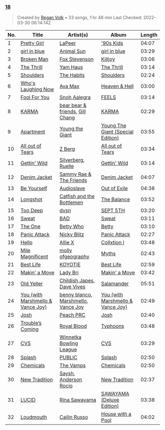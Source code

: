 ### [18](https://open.spotify.com/playlist/7DrLIIvXwjSRTAaQjmZtDC)

> 
> Created by [Regan Volk](https://open.spotify.com/user/1260042972) • 33 songs, 1 hr 48 min
> Last Checked: 2022-03-30 06:14:14Z

| No. | Title | Artist(s) | Album | Length |
|---|---|---|---|---|
| 1 | [Pretty Girl](https://open.spotify.com/track/6k7XKEdFxepEpxbwjeOZqI) | [LaPeer](https://open.spotify.com/artist/6rPGKWFVuwuRPPuh1QitHc) | ['90s Kids](https://open.spotify.com/album/5m0Qi0Nb6i8sQSqUu6HL69) | 04:07 |
| 2 | [girl in blue](https://open.spotify.com/track/22UYRu9luKsCbbfkqsldxO) | [Animal Sun](https://open.spotify.com/artist/0OnT3pRDWGcgcz1iYv0OnV) | [girl in blue](https://open.spotify.com/album/5qsnz7S9MunJDE5G43B4dv) | 03:29 |
| 3 | [Broken Man](https://open.spotify.com/track/23819loyFZy90ggmhIMOfu) | [Fox Stevenson](https://open.spotify.com/artist/2BQWHuvxG4kMYnfghdaCIy) | [Killjoy](https://open.spotify.com/album/3QqchF6lxDCfjLBm3zfGsE) | 03:06 |
| 4 | [The Thrill](https://open.spotify.com/track/7y04ujW6SdgOFHtHvqGkBB) | [Yam Haus](https://open.spotify.com/artist/0rSavBIQ6PthnW6brWugNL) | [The Thrill](https://open.spotify.com/album/66IGIu9qtDwY7ckoyULoG4) | 03:14 |
| 5 | [Shoulders](https://open.spotify.com/track/6hALv5Ua1RfsokGdKQr9PQ) | [The Habits](https://open.spotify.com/artist/3VOUkWhEvUnVqrfca3jlXP) | [Shoulders](https://open.spotify.com/album/1EuXVDuREzSLtiqhbJOKDe) | 02:24 |
| 6 | [Who's Laughing Now](https://open.spotify.com/track/1Pmp486RrLRkaEkE3HFHXP) | [Ava Max](https://open.spotify.com/artist/4npEfmQ6YuiwW1GpUmaq3F) | [Heaven & Hell](https://open.spotify.com/album/26c7MmQ4w8EAvVLb4jilaM) | 03:00 |
| 7 | [Fool For You](https://open.spotify.com/track/3pEGNvJWWAfDSuUrQjEpEV) | [Snoh Aalegra](https://open.spotify.com/artist/1A9o3Ljt67pFZ89YtPPL5X) | [FEELS](https://open.spotify.com/album/7CqQYYERGNSq5xSgTuALLd) | 03:14 |
| 8 | [KARMA](https://open.spotify.com/track/0Hxg817iDRgOgizgY8G0j1) | [bear bear & friends](https://open.spotify.com/artist/03LOHqNsgWbNWqz9Ant9eK), [Gill Chang](https://open.spotify.com/artist/7p24N1hqcZaGRNmaYMCTjx) | [KARMA](https://open.spotify.com/album/4Jr5o5eaXLhVSucvED6QA4) | 02:29 |
| 9 | [Apartment](https://open.spotify.com/track/165lX6DbMhTzqODVZKLmkm) | [Young the Giant](https://open.spotify.com/artist/4j56EQDQu5XnL7R3E9iFJT) | [Young The Giant (Special Edition)](https://open.spotify.com/album/2ww7MYrkExsljnKhcINDse) | 03:55 |
| 10 | [All out of Tears](https://open.spotify.com/track/3msQFdslV1vrWdUiiDoLcH) | [Z Berg](https://open.spotify.com/artist/1kqmfPNXoed2ueFvyMfNP7) | [All out of Tears](https://open.spotify.com/album/2q9CfqniY35S61ceq98CR2) | 03:34 |
| 11 | [Gettin' Wild](https://open.spotify.com/track/11QFFVcrA10sbNgrUM0UtD) | [Silverberg](https://open.spotify.com/artist/3lpVtJYZ57FvUVDzECu4UY), [Ruelle](https://open.spotify.com/artist/5tIkXJTex4JY7cv9mmgAZx) | [Gettin' Wild](https://open.spotify.com/album/0843vKONRYqtul0Ojy1W7e) | 03:14 |
| 12 | [Denim Jacket](https://open.spotify.com/track/1IDnFozF1yTHxw922yLzAz) | [Sammy Rae & The Friends](https://open.spotify.com/artist/3lFDsTyYNPQc8WzJExnQWn) | [Denim Jacket](https://open.spotify.com/album/33ufFjc6fGhA194WiQEX2b) | 04:07 |
| 13 | [Be Yourself](https://open.spotify.com/track/3zwmW1gM4E8FlHXV5nE16u) | [Audioslave](https://open.spotify.com/artist/2ziB7fzrXBoh1HUPS6sVFn) | [Out of Exile](https://open.spotify.com/album/0HQhToIjonHnJRRPN4jeJU) | 04:38 |
| 14 | [Longshot](https://open.spotify.com/track/2VcS3oKcOPkubN9LVzZ96l) | [Catfish and the Bottlemen](https://open.spotify.com/artist/2xaAOVImG2O6lURwqperlD) | [The Balance](https://open.spotify.com/album/0eELSmJrZpzOKfdO80nJ9r) | 03:52 |
| 15 | [Too Deep](https://open.spotify.com/track/3uSSjnDMmoyERaAK9KvpJR) | [dvsn](https://open.spotify.com/artist/7e1ICztHM2Sc4JNLxeMXYl) | [SEPT 5TH](https://open.spotify.com/album/0jLynoED1FbV2Ky7vU6Pjc) | 03:20 |
| 16 | [Sweat](https://open.spotify.com/track/1dwpCWFnABLFWEHkp2LiMg) | [BAD](https://open.spotify.com/artist/54pDhw9w8Dw0n0yZZlMMLC) | [Sweat](https://open.spotify.com/album/51584bZZW6bTQzDIA4oz47) | 03:11 |
| 17 | [The One](https://open.spotify.com/track/5CklWk1ey751jyu7LuxkYh) | [Betty Who](https://open.spotify.com/artist/0t3QQl52F463sxGXb1ckhB) | [Betty](https://open.spotify.com/album/78LBmUOdg2KeGk0mSQ1lTs) | 03:10 |
| 18 | [Panic Attack](https://open.spotify.com/track/3ZVHhxIDqoqj4oREwm2pqN) | [Nicky Blitz](https://open.spotify.com/artist/1auEXVjtAE1Q22jdOmeYcq) | [Panic Attack](https://open.spotify.com/album/6p2b1syag4Ox81UqFNlxZC) | 02:27 |
| 19 | [Hello](https://open.spotify.com/track/5s1VKglR9uPZL6H3VVNK9P) | [Allie X](https://open.spotify.com/artist/0wnYgCeP013HkKoOyC5V32) | [Collxtion I](https://open.spotify.com/album/2vRvnMqmqw8DUpUEVEynXt) | 03:48 |
| 20 | [Mile Magnificent](https://open.spotify.com/track/0dC398mtRHnfNavtQIExLe) | [molly ofgeography](https://open.spotify.com/artist/0mC8ifdqPQYdUODibnvySl) | [Myths](https://open.spotify.com/album/6mgmlFzvN6NdRIbIK5rLjo) | 02:43 |
| 21 | [Best Life](https://open.spotify.com/track/5QmqY6O1n94t9J2hGf0OoW) | [KOYOTIE](https://open.spotify.com/artist/1MBXMFPj3IwgmUkHJATWm8) | [Best Life](https://open.spotify.com/album/5kbkxCsprjXjxXojTlp09C) | 02:59 |
| 22 | [Makin' a Move](https://open.spotify.com/track/7i3YQlQ59DIvQqxyxVNmWN) | [Lady Bri](https://open.spotify.com/artist/1p5FodMOL5gU5E1i9enTGO) | [Makin' a Move](https://open.spotify.com/album/6nxDFkjFm4hv2xAFvNQTpX) | 03:42 |
| 23 | [Old Yeller](https://open.spotify.com/track/15grT9hTHPxf9jU9YTVEEH) | [Childish Japes](https://open.spotify.com/artist/1GvymsfDKPsnnlxjRogPXd), [Dave Vives](https://open.spotify.com/artist/3VMaouRUsjhGsTp3bdQRuU) | [Salamander](https://open.spotify.com/album/6CVYY9ptNkhPoQ62I5av9I) | 05:51 |
| 24 | [You (with Marshmello & Vance Joy)](https://open.spotify.com/track/1GkHyypTFkUf0QQKwYoXH4) | [benny blanco](https://open.spotify.com/artist/5CiGnKThu5ctn9pBxv7DGa), [Marshmello](https://open.spotify.com/artist/64KEffDW9EtZ1y2vBYgq8T), [Vance Joy](https://open.spotify.com/artist/10exVja0key0uqUkk6LJRT) | [You (with Marshmello & Vance Joy)](https://open.spotify.com/album/3U75bXq9LhqZoaGoBCXikn) | 02:49 |
| 25 | [Josh](https://open.spotify.com/track/6bVcqoYbuS9h7O5XuxAXcf) | [Peach PRC](https://open.spotify.com/artist/006j2rer9tZJCYniu7SaWS) | [Josh](https://open.spotify.com/album/5d7Heh4lhi9ka0IMeWBCTB) | 02:40 |
| 26 | [Trouble’s Coming](https://open.spotify.com/track/7LPRP2wOvP4DAMFBdf4uDZ) | [Royal Blood](https://open.spotify.com/artist/2S5hlvw4CMtMGswFtfdK15) | [Typhoons](https://open.spotify.com/album/547UjN7nCN4L5rQgolzHQn) | 03:48 |
| 27 | [CVS](https://open.spotify.com/track/3aylN3YRnzcbo7q1l1GLtB) | [Winnetka Bowling League](https://open.spotify.com/artist/4ug3P1K8BaCdJXROrqHqhu) | [CVS](https://open.spotify.com/album/6WTbymbtf6enkHCXIYk5dw) | 03:29 |
| 28 | [Splash](https://open.spotify.com/track/3ZVYZYIOVCwOnSE7WKRjXV) | [PUBLIC](https://open.spotify.com/artist/4vxaQs6vK54nK89J1VtLex) | [Splash](https://open.spotify.com/album/1AfiyFgWcXPFHRE2xmofea) | 02:50 |
| 29 | [Chemicals](https://open.spotify.com/track/7p2KOeRQWFgEj8I6kvzqEM) | [The Vamps](https://open.spotify.com/artist/7gAppWoH7pcYmphCVTXkzs) | [Chemicals](https://open.spotify.com/album/491P7tiPwn5j5r0qIoXxtO) | 02:50 |
| 30 | [New Tradition](https://open.spotify.com/track/1tHcpOPvHGoPnm1HixFZnw) | [Saysh](https://open.spotify.com/artist/1uSrT02hobVElMQcNKCX6M), [Anderson Rocio](https://open.spotify.com/artist/7kyApKxTvtwfH2t917AD6P) | [New Tradition](https://open.spotify.com/album/3u2maiUkxA43sZbmVkHVDp) | 02:37 |
| 31 | [LUCID](https://open.spotify.com/track/7BoVAJ0HuKcBBRmUGlzX6o) | [Rina Sawayama](https://open.spotify.com/artist/2KEqzdPS7M5YwGmiuPTdr5) | [SAWAYAMA (Deluxe Edition)](https://open.spotify.com/album/0pWu9s2gPdVgqHpMR2LDEx) | 03:38 |
| 32 | [Loudmouth](https://open.spotify.com/track/6cCHKwvTMIrA0SyRjkoN6C) | [Cailin Russo](https://open.spotify.com/artist/2org0PubBAxTvjVvLo9PJ0) | [House with a Pool](https://open.spotify.com/album/3hVVFcc2eF2BTr42BiHZqr) | 04:02 |
